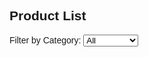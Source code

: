 <!DOCTYPE html>
<html>
<head>
  <title>Dynamic Product Filter</title>
  <style>
    body {
      font-family: Arial, sans-serif;
    }
    .product-container {
      border: 1px solid #ccc;
      padding: 20px;
      margin-bottom: 30px;
      width: 300px;
    }
    .product {
      margin: 5px 0;
      padding: 5px;
      background-color: #f9f9f9;
    }
  </style>
</head>
<body>
  <h2>Product List</h2>

  <label for="categoryFilter">Filter by Category:</label>
  <select id="categoryFilter">
    <option value="All">All</option>
    <option value="Clothing">Clothing</option>
    <option value="Electronics">Electronics</option>
    <option value="Books">Books</option>
  </select>

  <div id="productList"></div>

  <script>
    const products = [
      { name: "T-Shirt", category: "Clothing" },
      { name: "Jeans", category: "Clothing" },
      { name: "Headphones", category: "Electronics" },
      { name: "Smartphone", category: "Electronics" },
      { name: "Novel", category: "Books" },
      { name: "Cookbook", category: "Books" }
    ];

    const productList = document.getElementById('productList');
    const categoryFilter = document.getElementById('categoryFilter');

    function displayProducts(category) {
      productList.innerHTML = '';
      const filteredProducts = category === 'All'
        ? products
        : products.filter(p => p.category === category);

      filteredProducts.forEach(product => {
        const div = document.createElement('div');
        div.className = 'product';
        div.textContent = product.name;
        productList.appendChild(div);
      });
    }

    // Initial display
    displayProducts('All');

    // Update on filter change
    categoryFilter.addEventListener('change', function () {
      displayProducts(this.value);
    });
  </script>
</body>
</html>
